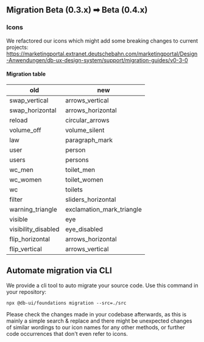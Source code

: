 ## Migration Beta (0.3.x) ➡ Beta (0.4.x)

### Icons

We refactored our icons which might add some breaking changes to current projects: <https://marketingportal.extranet.deutschebahn.com/marketingportal/Design-Anwendungen/db-ux-design-system/support/migration-guides/v0-3-0>

#### Migration table

| old                 | new                       |
| ------------------- | ------------------------- |
| swap_vertical       | arrows_vertical           |
| swap_horizontal     | arrows_horizontal         |
| reload              | circular_arrows           |
| volume_off          | volume_silent             |
| law                 | paragraph_mark            |
| user                | person                    |
| users               | persons                   |
| wc_men              | toilet_men                |
| wc_women            | toilet_women              |
| wc                  | toilets                   |
| filter              | sliders_horizontal        |
| warning_triangle    | exclamation_mark_triangle |
| visible             | eye                       |
| visibility_disabled | eye_disabled              |
| flip_horizontal     | arrows_horizontal         |
| flip_vertical       | arrows_vertical           |

## Automate migration via CLI

We provide a cli tool to auto migrate your source code. Use this command in your repository:

```shell
npx @db-ui/foundations migration --src=./src
```

Please check the changes made in your codebase afterwards, as this is mainly a simple search & replace and there might be unexpected changes of similar wordings to our icon names for any other methods, or further code occurrences that don't even refer to icons.
